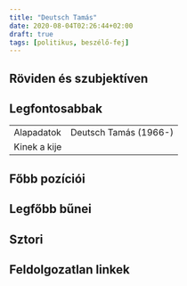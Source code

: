 ```yaml
---
title: "Deutsch Tamás"
date: 2020-08-04T02:26:44+02:00
draft: true
tags: [politikus, beszélő-fej]
---
```


## Röviden és szubjektíven

## Legfontosabbak

|                           |                                                                    |
| :---                      | :----                                                              |
| Alapadatok                | Deutsch Tamás (1966-)                                              |
| Kinek a kije              |                                                                    |

## Főbb pozíciói


## Legfőbb bűnei

## Sztori

## Feldolgozatlan linkek
